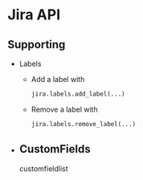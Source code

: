 # Jira API

## Supporting

- Labels
    - Add a label with 
      ```python
      jira.labels.add_label(...)
      ```
      
    - Remove a label with
      ```python
      jira.labels.remove_label(...)
      ```
- CustomFields
    - 
    customfieldlist
    